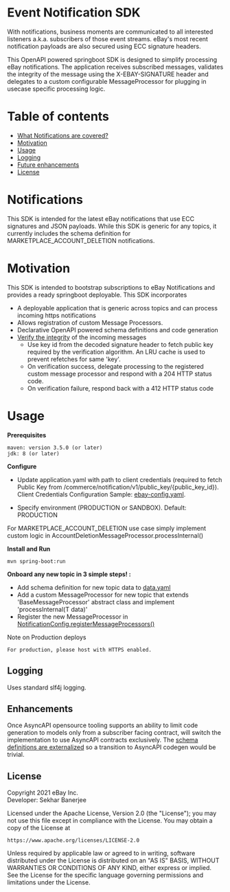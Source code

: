 Event Notification SDK 
==========
With notifications, business moments are communicated to all interested listeners a.k.a. subscribers of those event streams. eBay's most recent notification payloads are also secured using ECC signature headers.  

This OpenAPI powered springboot SDK is designed to simplify processing eBay notifications. The application receives subscribed messages, validates the integrity of the message using the X-EBAY-SIGNATURE header and delegates to a custom configurable MessageProcessor for plugging in usecase specific processing logic. 

Table of contents
==========
* [What Notifications are covered?](#notifications)
* [Motivation](#motivation)
* [Usage](#usage)
* [Logging](#logging)
* [Future enhancements](#enhancements)
* [License](#license)


# Notifications

This SDK is intended for the latest eBay notifications that use ECC signatures and JSON payloads. 
While this SDK is generic for any topics, it currently includes the schema definition for MARKETPLACE_ACCOUNT_DELETION notifications. 

# Motivation

This SDK is intended to bootstrap subscriptions to eBay Notifications and provides a ready springboot deployable. 
This SDK incorporates

* A deployable application that is generic across topics and can process incoming https notifications
* Allows registration of custom Message Processors.  
* Declarative OpenAPI powered schema definitions and code generation
* [Verify the integrity](https://github.com/eBay/event-notification-java-sdk/blob/faba02735555631189e1dca5c771fabc9646ab66/src/main/java/com/ebay/commerce/notification/utils/SignatureValidator.java#L48) of the incoming messages 
    * Use key id from the decoded signature header to fetch public key required by the verification algorithm. An LRU cache is used to prevent refetches for same 'key'.
    * On verification success, delegate processing to the registered custom message processor and respond with a 204 HTTP status code.  
    * On verification failure, respond back with a 412 HTTP status code 
    

# Usage

**Prerequisites**
```
maven: version 3.5.0 (or later)
jdk: 8 (or later)
```
**Configure**

* Update application.yaml with path to client credentials (required to fetch Public Key from /commerce/notification/v1/public_key/{public_key_id}).  
  Client Credentials Configuration Sample: [ebay-config.yaml](samples/ebay-config.yaml).

* Specify environment (PRODUCTION or SANDBOX). Default: PRODUCTION


For MARKETPLACE_ACCOUNT_DELETION use case simply implement custom logic in AccountDeletionMessageProcessor.processInternal() 


**Install and Run**
```
mvn spring-boot:run 
```

**Onboard any new topic in 3 simple steps! :**

* Add schema definition for new topic data to [data.yaml](src/main/resources/definitions/data.yaml) 
* Add a custom MessageProcessor for new topic that extends 'BaseMessageProcessor' abstract class and implement 'processInternal(T data)'
* Register the new MessageProcessor in [NotificationConfig.registerMessageProcessors()](https://github.com/eBay/event-notification-java-sdk/blob/faba02735555631189e1dca5c771fabc9646ab66/src/main/java/com/ebay/commerce/notification/config/EventNotificationConfig.java#L72)


Note on Production deploys
```
For production, please host with HTTPS enabled.
```

## Logging

Uses standard slf4j logging. 

## Enhancements

Once AsyncAPI opensource tooling supports an ability to limit code generation to models only from a subscriber facing contract, will switch the implementation to use AsyncAPI contracts exclusively. The [schema definitions are externalized](src/main/resources/definitions/data.yaml) so a transition to AsyncAPI codegen would be trivial.  

## License

Copyright 2021 eBay Inc.  
Developer: Sekhar Banerjee

Licensed under the Apache License, Version 2.0 (the "License");
you may not use this file except in compliance with the License.
You may obtain a copy of the License at

    https://www.apache.org/licenses/LICENSE-2.0

Unless required by applicable law or agreed to in writing, software
distributed under the License is distributed on an "AS IS" BASIS,
WITHOUT WARRANTIES OR CONDITIONS OF ANY KIND, either express or implied.
See the License for the specific language governing permissions and
limitations under the License.

